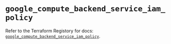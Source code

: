 # `google_compute_backend_service_iam_policy`

Refer to the Terraform Registory for docs: [`google_compute_backend_service_iam_policy`](https://registry.terraform.io/providers/hashicorp/google-beta/4.67.0/docs/resources/google_compute_backend_service_iam_policy).
